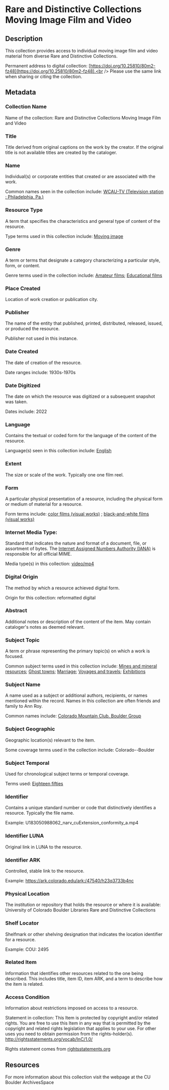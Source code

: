 # Rare and Distinctive Collections Moving Image Film and Video

## Description
This collection provides access to individual moving image film and video material from diverse Rare and Distinctive Collections.

Permanent address to digital collection: [https://doi.org/10.25810/80m2-fz48](https://doi.org/10.25810/80m2-fz48).<br /> 
Please use the same link when sharing or citing the collection.

## Metadata

### Collection Name
Name of the collection: Rare and Distinctive Collections Moving Image Film and Video

### Title
Title derived from original captions on the work by the creator. If the original title is not available titles are created by the cataloger.

### Name
Individual(s) or corporate entities that created or are associated with the work. 

Common names seen in the collection include: [WCAU-TV (Television station : Philadelphia, Pa.)](http://id.loc.gov/authorities/names/n50057215)

### Resource Type
A term that specifies the characteristics and general type of content of the resource. 

Type terms used in this collection include: [Moving image](http://id.loc.gov/vocabulary/resourceTypes/mov)

### Genre
A term or terms that designate a category characterizing a particular style, form, or content. 

Genre terms used in the collection include: [Amateur films](http://id.loc.gov/authorities/genreForms/gf2011026038); [Educational films](http://id.loc.gov/authorities/genreForms/gf2011026219)

### Place Created
Location of work creation or publication city. 

### Publisher
The name of the entity that published, printed, distributed, released, issued, or produced the resource.

Publisher not used in this instance.

### Date Created
The date of creation of the resource. 

Date ranges include: 1930s-1970s

### Date Digitized
The date on which the resource was digitized or a subsequent snapshot was taken. 

Dates include: 2022

### Language
Contains the textual or coded form for the language of the content of the resource. 

Language(s) seen in this collection include: [English](http://id.loc.gov/vocabulary/iso639-2/eng)

### Extent
The size or scale of the work. Typically one one film reel.

### Form
A particular physical presentation of a resource, including the physical form or medium of material for a resource. 

Form terms include:  [color films (visual works)](http://vocab.getty.edu/page/aat/300417957) ; [black-and-white films (visual works)](http://vocab.getty.edu/page/aat/300417958)

### Internet Media Type: 
Standard that indicates the nature and format of a document, file, or assortment of bytes. The [Internet Assigned Numbers Authority (IANA)](https://www.iana.org/assignments/media-types/media-types.xhtml) is responsible for all official MIME. 

Media type(s) in this collection: [video/mp4](https://www.iana.org/assignments/media-types/video/mp4)

### Digital Origin
The method by which a resource achieved digital form.

 Origin for this collection: reformatted digital

### Abstract
Additional notes or description of the content of the item. May contain cataloger's notes as deemed relevant.

### Subject Topic
A term or phrase representing the primary topic(s) on which a work is focused. 

Common subject terms used in this collection include: [Mines and mineral resources](http://id.worldcat.org/fast/1022541); [Ghost towns](http://id.worldcat.org/fast/942431); [Marriage](http://id.worldcat.org/fast/1010443); [Voyages and travels](http://id.worldcat.org/fast/1169308); [Exhibitions](http://id.worldcat.org/fast/918097)  

### Subject Name
A name used as a subject or additional authors, recipients, or names mentioned within the record. Names in this collection are often friends and family to Ann Roy.

Common names include: [Colorado Mountain Club. Boulder Group](http://id.worldcat.org/fast/790056)

### Subject Geographic
Geographic location(s) relevant to the item. 

Some coverage terms used in the collection include: Colorado--Boulder

### Subject Temporal
Used for chronological subject terms or temporal coverage. 

Terms used: [Eighteen fifties](http://id.worldcat.org/fast/1762057)


### Identifier
Contains a unique standard number or code that distinctively identifies a resource. Typically the file name. 

Example: U183050988062_narv_cuExtension_conformity_a.mp4

### Identifier LUNA	
Original link in LUNA to the resource. 

### Identifier ARK
Controlled, stable link to the resource. 

Example: https://ark.colorado.edu/ark:/47540/h23q3733b4nc

### Physical Location
The institution or repository that holds the resource or where it is available: University of Colorado Boulder Libraries Rare and Distinctive Collections

### Shelf Locator
Shelfmark or other shelving designation that indicates the location identifier for a resource. 

Example: COU: 2495

### Related Item
Information that identifies other resources related to the one being described. This includes title, item ID, item ARK, and a term to describe how the item is related.

### Access Condition
Information about restrictions imposed on access to a resource.

Statement in collection: This Item is protected by copyright and/or related rights. You are free to use this Item in any way that is permitted by the copyright and related rights legislation that applies to your use. For other uses you need to obtain permission from the rights-holder(s). http://rightsstatements.org/vocab/InC/1.0/

Rights statement comes from [rightsstatements.org](https://rightsstatements.org/page/1.0/?language=en)

## Resources
For more information about this collection visit the webpage at the CU Boulder ArchivesSpace
